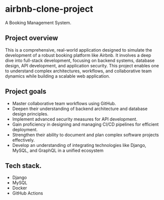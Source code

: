 # airbnb-clone-project
A Booking Management System. 

## Project overview
This is a comprehensive, real-world application designed to simulate the development of a robust booking platform like Airbnb. It involves a deep dive into full-stack development, focusing on backend systems, database design, API development, and application security. This project enables one to understand complex architectures, workflows, and collaborative team dynamics while building a scalable web application.

## Project goals
- Master collaborative team workflows using GitHub.
- Deepen their understanding of backend architecture and database design principles.
- Implement advanced security measures for API development.
- Gain proficiency in designing and managing CI/CD pipelines for efficient deployment.
- Strengthen their ability to document and plan complex software projects effectively.
- Develop an understanding of integrating technologies like Django, MySQL, and GraphQL in a unified ecosystem

## Tech stack.
- Django
- MySQL
- Docker
- GitHub Actions

